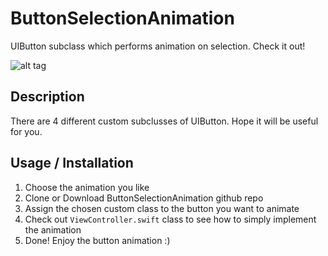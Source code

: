 # ButtonSelectionAnimation
UIButton subclass which performs animation on selection. Check it out!

![alt tag](https://github.com/tungfam/ButtonSelectionAnimation/blob/master/CustomButton.gif)

## Description ##

There are 4 different custom subclusses of UIButton. Hope it will be useful for you. 

## Usage / Installation ##

1. Choose the animation you like
2. Clone or Download ButtonSelectionAnimation github repo
3. Assign the chosen custom class to the button you want to animate
4. Check out `ViewController.swift` class to see how to simply implement the animation
5. Done! Enjoy the button animation :)
